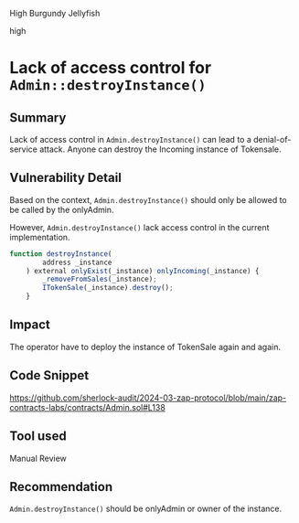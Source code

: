 High Burgundy Jellyfish

high

# Lack of access control for `Admin::destroyInstance()`


## Summary
Lack of access control in `Admin.destroyInstance()` can lead to a denial-of-service attack. Anyone can destroy the Incoming instance of Tokensale. 
## Vulnerability Detail
Based on the context, `Admin.destroyInstance()` should only be allowed to be called by the onlyAdmin.

However, `Admin.destroyInstance()` lack access control in the current implementation.
```javascript
function destroyInstance(
        address _instance
    ) external onlyExist(_instance) onlyIncoming(_instance) {
        _removeFromSales(_instance);
        ITokenSale(_instance).destroy();
    }

```

## Impact
The operator have to deploy the instance of TokenSale again and again.

## Code Snippet
https://github.com/sherlock-audit/2024-03-zap-protocol/blob/main/zap-contracts-labs/contracts/Admin.sol#L138
## Tool used

Manual Review

## Recommendation
`Admin.destroyInstance()` should be onlyAdmin or owner of the instance.
